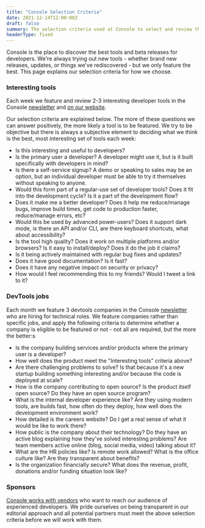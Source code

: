 ```yaml
---
title: "Console Selection Criteria"
date: 2021-12-14T12:00:00Z
draft: false
summary: The selection criteria used at Console to select and review the best tools for developers.
headerType: fixed
---
```


Console is the place to discover the best tools and beta releases for
developers. We're always trying out new tools - whether brand new releases,
updates, or things we've rediscovered - but we only feature the best. This page
explains our selection criteria for how we choose.

### Interesting tools

Each week we feature and review 2-3 interesting developer tools in the Console
[newsletter](/newsletter/) and [on our website](/tools/).

Our selection criteria are explained below. The more of these questions we can
answer positively, the more likely a tool is to be featured. We try to be
objective but there is always a subjective element to deciding what we think is
the best, most interesting set of tools each week:

- Is this interesting and useful to developers?
- Is the primary user a developer? A developer might use it, but is it built
  specifically with developers in mind?
- Is there a self-service signup? A demo or speaking to sales may be an option,
  but an individual developer must be able to try it themselves without speaking
  to anyone.
- Would this form part of a regular-use set of developer tools? Does it fit into
  the development cycle? Is it a part of the development flow?
- Does it make me a better developer? Does it help me reduce/manage bugs,
  improve build times, get code to production faster, reduce/manage errors, etc?
- Would this be used by advanced power-users? Does it support dark mode, is
  there an API and/or CLI, are there keyboard shortcuts, what about
  accessibility?
- Is the tool high quality? Does it work on multiple platforms and/or browsers?
  Is it easy to install/deploy? Does it do the job it claims?
- Is it being actively maintained with regular bug fixes and updates?
- Does it have good documentation? Is it fast?
- Does it have any negative impact on security or privacy?
- How would I feel recommending this to my friends? Would I tweet a link to it?

### DevTools jobs

Each month we feature 3 devtools companies in the Console
[newsletter](/newsletter/) who are hiring for technical roles. We feature
companies rather than specific jobs, and apply the following criteria to
determine whether a company is eligible to be featured or not - not all are
required, but the more the better:s

- Is the company building services and/or products where the primary user is a
  developer?
- How well does the product meet the "Interesting tools" criteria above?
- Are there challenging problems to solve? Is that because it's a new startup
  building something interesting and/or because the code is deployed at scale?
- How is the company contributing to open source? Is the product itself open
  source? Do they have an open source program?
- What is the internal developer experience like? Are they using modern tools,
  are builds fast, how often do they deploy, how well does the development
  environment work?
- How detailed is the careers website? Do I get a real sense of what it would be
  like to work there?
- How public is the company about their technology? Do they have an active blog
  explaining how they've solved interesting problems? Are team members active
  online (blog, social media, video) talking about it?
- What are the HR policies like? Is remote work allowed? What is the office
  culture like? Are they transparent about benefits?
- Is the organization financially secure? What does the revenue, profit,
  donations and/or funding situation look like?

### Sponsors

[Console works with vendors](/advertise/) who want to reach our audience of
experienced developers. We pride ourselves on being transparent in our editorial
approach and all potential partners must meet the above selection criteria
before we will work with them.
